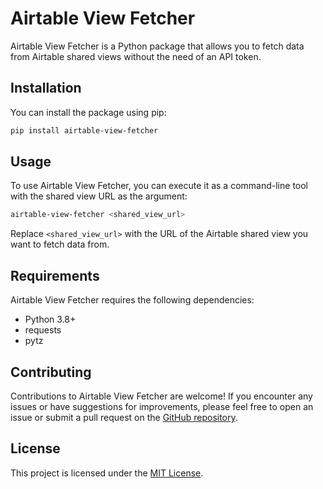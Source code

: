 # Airtable View Fetcher

Airtable View Fetcher is a Python package that allows you to fetch data from Airtable shared views without the need of an API token.

## Installation

You can install the package using pip:
```bash
pip install airtable-view-fetcher
```

## Usage

To use Airtable View Fetcher, you can execute it as a command-line tool with the shared view URL as the argument:
```bash
airtable-view-fetcher <shared_view_url>
```


Replace `<shared_view_url>` with the URL of the Airtable shared view you want to fetch data from.

## Requirements

Airtable View Fetcher requires the following dependencies:

- Python 3.8+
- requests
- pytz

## Contributing

Contributions to Airtable View Fetcher are welcome! If you encounter any issues or have suggestions for improvements, please feel free to open an issue or submit a pull request on the [GitHub repository](https://github.com/vartur/airtable_view_fetcher).

## License

This project is licensed under the [MIT License](https://opensource.org/licenses/MIT).

